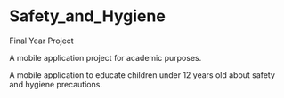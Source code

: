 # Safety_and_Hygiene
Final Year Project

A mobile application project for academic purposes. 

A mobile application to educate children under 12 years old about safety and hygiene precautions. 
